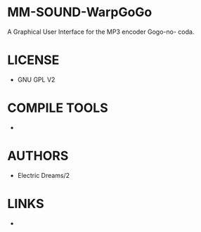 MM-SOUND-WarpGoGo
=================

A Graphical User Interface for the MP3 encoder Gogo-no- coda. 


LICENSE
===============
* GNU GPL V2

COMPILE TOOLS
===============
* 

AUTHORS
===============
* Electric Dreams/2

LINKS
===============
* 
